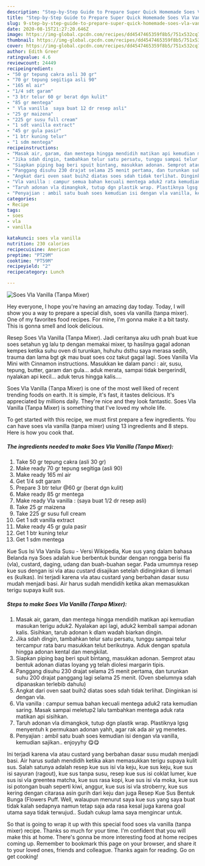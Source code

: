 ```yaml
---
description: "Step-by-Step Guide to Prepare Super Quick Homemade Soes Vla Vanilla (Tanpa Mixer)"
title: "Step-by-Step Guide to Prepare Super Quick Homemade Soes Vla Vanilla (Tanpa Mixer)"
slug: 9-step-by-step-guide-to-prepare-super-quick-homemade-soes-vla-vanilla-tanpa-mixer
date: 2020-08-15T21:27:20.646Z
image: https://img-global.cpcdn.com/recipes/dd4547465359f8b5/751x532cq70/soes-vla-vanilla-tanpa-mixer-foto-resep-utama.jpg
thumbnail: https://img-global.cpcdn.com/recipes/dd4547465359f8b5/751x532cq70/soes-vla-vanilla-tanpa-mixer-foto-resep-utama.jpg
cover: https://img-global.cpcdn.com/recipes/dd4547465359f8b5/751x532cq70/soes-vla-vanilla-tanpa-mixer-foto-resep-utama.jpg
author: Edith Greer
ratingvalue: 4.6
reviewcount: 24449
recipeingredient:
- "50 gr tepung cakra asli 30 gr"
- "70 gr tepung segitiga asli 90"
- "165 ml air"
- "1/4 sdt garam"
- "3 btr telur 60 gr berat dgn kulit"
- "85 gr mentega"
- " Vla vanilla  saya buat 12 dr resep asli"
- "25 gr maizena"
- "225 gr susu full cream"
- "1 sdt vanilla extract"
- "45 gr gula pasir"
- "1 btr kuning telur"
- "1 sdm mentega"
recipeinstructions:
- "Masak air, garam, dan mentega hingga mendidih matikan api kemudian masukan terigu aduk2. Nyalakan api lagi, aduk2 kembali sampai adonan kalis. Sisihkan, tarub adonan k dlam wadah biarkan dingin."
- "Jika sdah dingin, tambahkan telur satu persatu, tunggu sampai telur tercampur rata baru masukkan telut berikutnya. Aduk dengan spatula hingga adonan kental dan mengkilat."
- "Siapkan piping bag beri spuit bintang, masukkan adonan. Semprot atau bentuk adonan diatas loyang yg telah diolesi margarin tipis."
- "Panggang disuhu 230 drajat selama 25 menit pertama, dan turunkan suhu 200 drajat panggang lagi selama 25 menit. (Oven sbelumnya sdah dipanaskan terlebib dahulu)"
- "Angkat dari oven saat buih2 diatas soes sdah tidak terlihat. Dinginkan isi dengan vla."
- "Vla vanilla : campur semua bahan kecuali mentega aduk2 rata kemudian saring. Masak sampai meletup2 lalu tambahkan mentega aduk rata matikan api sisihkan."
- "Taruh adonan vla dimangkok, tutup dgn plastik wrap. Plastiknya lgsg menyentuh k permukaan adonan yahh, agar rak ada air yg menetes."
- "Penyajian : ambil satu buah soes kemudian isi dengan vla vanilla, kemudian sajikan.. enjoyyhy 😋😋"
categories:
- Recipe
tags:
- soes
- vla
- vanilla

katakunci: soes vla vanilla 
nutrition: 230 calories
recipecuisine: American
preptime: "PT29M"
cooktime: "PT59M"
recipeyield: "2"
recipecategory: Lunch

---
```



![Soes Vla Vanilla (Tanpa Mixer)](https://img-global.cpcdn.com/recipes/dd4547465359f8b5/751x532cq70/soes-vla-vanilla-tanpa-mixer-foto-resep-utama.jpg)

Hey everyone, I hope you're having an amazing day today. Today, I will show you a way to prepare a special dish, soes vla vanilla (tanpa mixer). One of my favorites food recipes. For mine, I'm gonna make it a bit tasty. This is gonna smell and look delicious.

Resep Soes Vla Vanilla (Tanpa Mixer). Jadi ceritanya aku udh pnah buat kue soes setahun yg lalu tp dengan memakai mixer, tp hasilnya gagal adonan kempes ketika suhu oven di turunkan, huhuhu dsthu saya merasa sedih, trauma dan lama bgt gk mau buat soes coz takut gagal lagi. Soes Vanilla Vla Mini with Cinnamon instructions. Masukkan ke dalam panci : air, susu, tepung, butter, garam dan gula… aduk merata, sampai tidak bergerindil, nyalakan api kecil… aduk terus hingga kalis….

Soes Vla Vanilla (Tanpa Mixer) is one of the most well liked of recent trending foods on earth. It is simple, it's fast, it tastes delicious. It's appreciated by millions daily. They're nice and they look fantastic. Soes Vla Vanilla (Tanpa Mixer) is something that I've loved my whole life.


To get started with this recipe, we must first prepare a few ingredients. You can have soes vla vanilla (tanpa mixer) using 13 ingredients and 8 steps. Here is how you cook that.

<!--inarticleads1-->

##### The ingredients needed to make Soes Vla Vanilla (Tanpa Mixer):

1. Take 50 gr tepung cakra (asli 30 gr)
1. Make ready 70 gr tepung segitiga (asli 90)
1. Make ready 165 ml air
1. Get 1/4 sdt garam
1. Prepare 3 btr telur @60 gr (berat dgn kulit)
1. Make ready 85 gr mentega
1. Make ready  Vla vanilla : (saya buat 1/2 dr resep asli)
1. Take 25 gr maizena
1. Take 225 gr susu full cream
1. Get 1 sdt vanilla extract
1. Make ready 45 gr gula pasir
1. Get 1 btr kuning telur
1. Get 1 sdm mentega


Kue Sus Isi Vla Vanila Susu - Versi Wikipedia, Kue sus yang dalam bahasa Belanda nya Soes adalah kue berbentuk bundar dengan rongga berisi fla (vla), custard, daging, udang dan buah-buahan segar. Pada umumnya resep kue sus dengan isi vla atau custard disajikan setelah didinginkan di lemari es (kulkas). Ini terjadi karena vla atau custard yang berbahan dasar susu mudah menjadi basi. Air harus sudah mendidih ketika akan memasukkan terigu supaya kulit sus. 

<!--inarticleads2-->

##### Steps to make Soes Vla Vanilla (Tanpa Mixer):

1. Masak air, garam, dan mentega hingga mendidih matikan api kemudian masukan terigu aduk2. Nyalakan api lagi, aduk2 kembali sampai adonan kalis. Sisihkan, tarub adonan k dlam wadah biarkan dingin.
1. Jika sdah dingin, tambahkan telur satu persatu, tunggu sampai telur tercampur rata baru masukkan telut berikutnya. Aduk dengan spatula hingga adonan kental dan mengkilat.
1. Siapkan piping bag beri spuit bintang, masukkan adonan. Semprot atau bentuk adonan diatas loyang yg telah diolesi margarin tipis.
1. Panggang disuhu 230 drajat selama 25 menit pertama, dan turunkan suhu 200 drajat panggang lagi selama 25 menit. (Oven sbelumnya sdah dipanaskan terlebib dahulu)
1. Angkat dari oven saat buih2 diatas soes sdah tidak terlihat. Dinginkan isi dengan vla.
1. Vla vanilla : campur semua bahan kecuali mentega aduk2 rata kemudian saring. Masak sampai meletup2 lalu tambahkan mentega aduk rata matikan api sisihkan.
1. Taruh adonan vla dimangkok, tutup dgn plastik wrap. Plastiknya lgsg menyentuh k permukaan adonan yahh, agar rak ada air yg menetes.
1. Penyajian : ambil satu buah soes kemudian isi dengan vla vanilla, kemudian sajikan.. enjoyyhy 😋😋


Ini terjadi karena vla atau custard yang berbahan dasar susu mudah menjadi basi. Air harus sudah mendidih ketika akan memasukkan terigu supaya kulit sus. Salah satunya adalah resep kue sus isi vla keju, kue sus keju, kue sus isi sayuran (ragout), kue sus tanpa susu, resep kue sus isi coklat lumer, kue sus isi vla greentea matcha, kue sus rasa kopi, kue sus isi vla moka, kue sus isi potongan buah seperti kiwi, anggur, kue sus isi vla stroberry, kue sus kering dengan citarasa asin gurih dari keju dan juga Resep Kue Sus Bentuk Bunga (Flowers Puff. Well, walaupun menurut saya kue sus yang saya buat tidak kalah sedapnya namun tetap saja ada rasa kesal juga karena goal utama saya tidak terwujud.. Sudah cukup lama saya mengincar untuk. 

So that is going to wrap it up with this special food soes vla vanilla (tanpa mixer) recipe. Thanks so much for your time. I'm confident that you will make this at home. There's gonna be more interesting food at home recipes coming up. Remember to bookmark this page on your browser, and share it to your loved ones, friends and colleague. Thanks again for reading. Go on get cooking!

